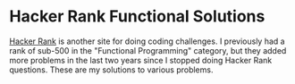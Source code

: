 # Hacker Rank Functional Solutions

[Hacker Rank](https://hackerrank.com/) is another site for doing coding challenges. I previously had a rank of sub-500 in the "Functional Programming" category, but they added more problems in the last two years since I stopped doing Hacker Rank questions. These are my solutions to various problems.
